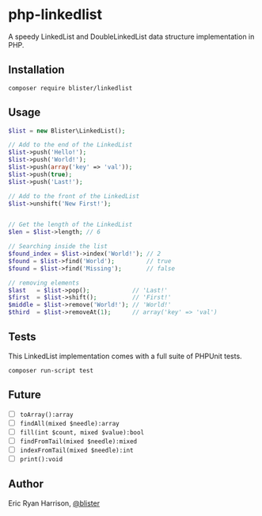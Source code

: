 # php-linkedlist
A speedy LinkedList and DoubleLinkedList data structure implementation in PHP.

## Installation
```console
composer require blister/linkedlist
```

## Usage
```php
$list = new Blister\LinkedList();

// Add to the end of the LinkedList
$list->push('Hello!');
$list->push('World!');
$list->push(array('key' => 'val'));
$list->push(true);
$list->push('Last!');

// Add to the front of the LinkedList
$list->unshift('New First!');


// Get the length of the LinkedList
$len = $list->length; // 6

// Searching inside the list
$found_index = $list->index('World!'); // 2
$found = $list->find('World');         // true
$found = $list->find('Missing');       // false

// removing elements
$last   = $list->pop();            // 'Last!' 
$first  = $list->shift();          // 'First!'
$middle = $list->remove('World!'); // 'World!'
$third  = $list->removeAt(1);      // array('key' => 'val')
```

## Tests
This LinkedList implementation comes with a full suite of PHPUnit tests.
```console
composer run-script test
```

## Future
- [ ] `toArray():array`
- [ ] `findAll(mixed $needle):array`
- [ ] `fill(int $count, mixed $value):bool`
- [ ] `findFromTail(mixed $needle):mixed`
- [ ] `indexFromTail(mixed $needle):int`
- [ ] `print():void` 

## Author
Eric Ryan Harrison, [@blister](https://twitter.com/blister)
